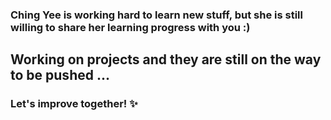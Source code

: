 ### Ching Yee is working hard to learn new stuff, but she is still willing to share her learning progress with you :)
## Working on projects and they are still on the way to be pushed ...
### Let's improve together! ✨

<!--
**alx-chn/alx-chn** is a ✨ _special_ ✨ repository because its `README.md` (this file) appears on your GitHub profile.

Here are some ideas to get you started:

- 🔭 I’m currently working on ...
- 🌱 I’m currently learning ...
- 👯 I’m looking to collaborate on ...
- 🤔 I’m looking for help with ...
- 💬 Ask me about ...
- 📫 How to reach me: ...
- 😄 Pronouns: ...
- ⚡ Fun fact: ...
-->
